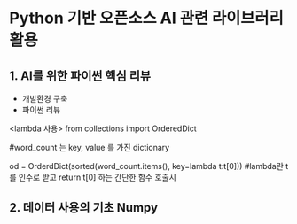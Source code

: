 # Python 기반 오픈소스 AI 관련 라이브러리 활용
## 1. AI를 위한 파이썬 핵심 리뷰
* 개발환경 구축
* 파이썬 리뷰 

<lambda 사용>
from collections import OrderedDict

#word_count 는 key, value 를 가진 dictionary 

od = OrderdDict(sorted(word_count.items(), key=lambda t:t[0])) #lambda란 t를 인수로 받고 return t[0] 하는 간단한 함수 호출시


## 2. 데이터 사용의 기초 Numpy
